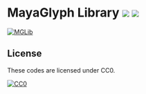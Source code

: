 ﻿# MayaGlyph Library <a href="http://creativecommons.org/publicdomain/zero/1.0/deed.ja"><img src="https://img.shields.io/badge/license-CC0-blue.svg"></a> <a href="https://github.com/Kasugaccho/Maya-Glyph"><img src="https://img.shields.io/badge/0.4.0.0%20%CE%B1-passing-brightgreen.svg"></a>

[![MGLib](https://upload.wikimedia.org/wikipedia/commons/1/1b/Maya.svg "MGLib")](https://github.com/Kasugaccho/Maya-Glyph)

## License

These codes are licensed under CC0.

[![CC0](http://i.creativecommons.org/p/zero/1.0/88x31.png "CC0")](http://creativecommons.org/publicdomain/zero/1.0/deed.ja)
